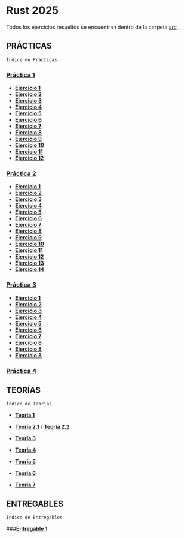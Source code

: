 # Rust 2025
Todos los ejercicios resueltos se encuentran dentro de la carpeta [_src_](https://github.com/TomasCielli/Rust/tree/main/practica/src).

## PRÁCTICAS 
`Índice de Prácticas`

### [**Práctica 1**](https://github.com/TomasCielli/Rust/blob/main/practica/src/tp01/tp01_rust_2025.pdf)
  
* [**Ejercicio 1**](https://github.com/TomasCielli/Rust/blob/main/practica/src/tp01/ej01.rs)
* [**Ejercicio 2**](https://github.com/TomasCielli/Rust/blob/main/practica/src/tp01/ej02.rs)
* [**Ejercicio 3**](https://github.com/TomasCielli/Rust/blob/main/practica/src/tp01/ej03.rs)
* [**Ejercicio 4**](https://github.com/TomasCielli/Rust/blob/main/practica/src/tp01/ej04.rs)
* [**Ejercicio 5**](https://github.com/TomasCielli/Rust/blob/main/practica/src/tp01/ej05.rs)
* [**Ejercicio 6**](https://github.com/TomasCielli/Rust/blob/main/practica/src/tp01/ej06.rs)
* [**Ejercicio 7**](https://github.com/TomasCielli/Rust/blob/main/practica/src/tp01/ej07.rs)
* [**Ejercicio 8**](https://github.com/TomasCielli/Rust/blob/main/practica/src/tp01/ej08.rs)
* [**Ejercicio 9**](https://github.com/TomasCielli/Rust/blob/main/practica/src/tp01/ej09.rs)
* [**Ejercicio 10**](https://github.com/TomasCielli/Rust/blob/main/practica/src/tp01/ej10.rs)
* [**Ejercicio 11**](https://github.com/TomasCielli/Rust/blob/main/practica/src/tp01/ej11.rs)
* [**Ejercicio 12**](https://github.com/TomasCielli/Rust/blob/main/practica/src/tp01/ej12.rs)

### [**Práctica 2**](https://github.com/TomasCielli/Rust/blob/main/practica/src/tp02/tp02_rust_2025.pdf)

* [**Ejercicio 1**](https://github.com/TomasCielli/Rust/blob/main/practica/src/tp02/ej01.rs)
* [**Ejercicio 2**](https://github.com/TomasCielli/Rust/blob/main/practica/src/tp02/ej02.rs)
* [**Ejercicio 3**](https://github.com/TomasCielli/Rust/blob/main/practica/src/tp02/ej03.rs)
* [**Ejercicio 4**](https://github.com/TomasCielli/Rust/blob/main/practica/src/tp02/ej04.rs)
* [**Ejercicio 5**](https://github.com/TomasCielli/Rust/blob/main/practica/src/tp02/ej05.rs)
* [**Ejercicio 6**](https://github.com/TomasCielli/Rust/blob/main/practica/src/tp02/ej06.rs)
* [**Ejercicio 7**](https://github.com/TomasCielli/Rust/blob/main/practica/src/tp02/ej07.rs)
* [**Ejercicio 8**](https://github.com/TomasCielli/Rust/blob/main/practica/src/tp02/ej08.rs)
* [**Ejercicio 9**](https://github.com/TomasCielli/Rust/blob/main/practica/src/tp02/ej09.rs)
* [**Ejercicio 10**](https://github.com/TomasCielli/Rust/blob/main/practica/src/tp02/ej10.rs)
* [**Ejercicio 11**](https://github.com/TomasCielli/Rust/blob/main/practica/src/tp02/ej11.rs)
* [**Ejercicio 12**](https://github.com/TomasCielli/Rust/blob/main/practica/src/tp02/ej12.rs)
* [**Ejercicio 13**](https://github.com/TomasCielli/Rust/blob/main/practica/src/tp02/ej13.rs)
* [**Ejercicio 14**](https://github.com/TomasCielli/Rust/blob/main/practica/src/tp02/ej14.rs)


### [**Práctica 3**](https://github.com/TomasCielli/Rust/blob/main/practica/src/tp03/tp_03_rust_2025.pdf)

 * [**Ejercicio 1**](https://github.com/TomasCielli/Rust/blob/main/practica/src/tp03/ej01.rs)
 * [**Ejercicio 2**](https://github.com/TomasCielli/Rust/blob/main/practica/src/tp03/ej02.rs)
 * [**Ejercicio 3**](https://github.com/TomasCielli/Rust/blob/main/practica/src/tp03/ej03.rs)
 * [**Ejercicio 4**](https://github.com/TomasCielli/Rust/blob/main/practica/src/tp03/ej04.rs)
 * [**Ejercicio 5**](https://github.com/TomasCielli/Rust/blob/main/practica/src/tp03/ej05.rs)
 * [**Ejercicio 6**](https://github.com/TomasCielli/Rust/blob/main/practica/src/tp03/ej06.rs)
 * [**Ejercicio 7**](https://github.com/TomasCielli/Rust/blob/main/practica/src/tp03/ej07.rs)
 * [**Ejercicio 8**](https://github.com/TomasCielli/Rust/blob/main/practica/src/tp03/ej08.rs)
 * [**Ejercicio 8**](https://github.com/TomasCielli/Rust/blob/main/practica/src/tp03/ej09.rs)
 * [**Ejercicio 8**](https://github.com/TomasCielli/Rust/blob/main/practica/src/tp03/ej10.rs)
 
 ### [**Práctica 4**](https://github.com/TomasCielli/Rust/blob/main/practica/src/tp04/tp_04_2025_rust.pdf)


 
  
## TEORÍAS 
`Índice de Teorías`

* [**Teoría 1**](https://github.com/TomasCielli/Rust/blob/main/Teoria/1.%20clase1_rust_2025.pdf)

* [**Teoría 2.1**](https://github.com/TomasCielli/Rust/blob/main/Teoria/2.%20clase2_rust_p1.pdf) / [**Teoría 2.2**](https://github.com/TomasCielli/Rust/blob/main/Teoria/3.%20clase2_2da_parte.pdf)

* [**Teoría 3**](https://github.com/TomasCielli/Rust/blob/main/Teoria/3.%20clase2_2da_parte.pdf)

* [**Teoría 4**](https://github.com/TomasCielli/Rust/blob/main/Teoria/5.%20clase_4_rust_2025.pdf)

* [**Teoría 5**](https://github.com/TomasCielli/Rust/blob/main/Teoria/6.%20clase_05_rust_2025.pdf)

* [**Teoría 6**](https://github.com/TomasCielli/Rust/blob/main/Teoria/7.%20clase_06_rust_2025.pdf)

* [**Teoría 7**](https://github.com/TomasCielli/Rust/blob/main/Teoria/8.%20clase_07_2025_rust.pdf)


## ENTREGABLES

`Índice de Entregables`

###[**Entregable 1**](https://github.com/TomasCielli/Rust/blob/main/Practica/src/entregables/entregable_1.rs)
